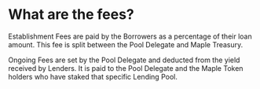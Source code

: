 # What are the fees?

Establishment Fees are paid by the Borrowers as a percentage of their loan amount. This fee is split between the Pool Delegate and Maple Treasury.

Ongoing Fees are set by the Pool Delegate and deducted from the yield received by Lenders. It is paid to the Pool Delegate and the Maple Token holders who have staked that specific Lending Pool.

